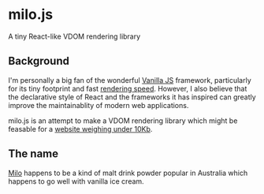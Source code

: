 # milo.js
A tiny React-like VDOM rendering library

## Background
I'm personally a big fan of the wonderful [Vanilla JS](http://vanilla-js.com) framework,
particularly for its tiny footprint and fast 
[rendering speed](http://www.stefankrause.net/js-frameworks-benchmark7/table.html).
However, I also believe that the declarative style of React and the frameworks it 
has inspired can greatly improve the maintainablity of modern web applications.

milo.js is an attempt to make a VDOM rendering library which might be feasable for a
[website weighing under 10Kb](https://a-k-apart.com/).

## The name

[Milo](https://en.wikipedia.org/wiki/Milo_(drink)) happens to be a kind of malt drink
powder popular in Australia which happens to go well with vanilla ice cream.
